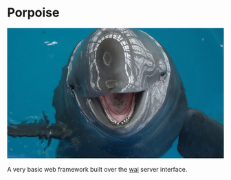 # Porpoise

[![Saving the Finless Porpoise](https://raw.githubusercontent.com/SamuelSchlesinger/porpoise/main/porpoise.jpeg)](https://www.worldwildlife.org/stories/saving-the-finless-porpoise)

A very basic web framework built over the [wai](https://hackage.haskell.org/package/wai) server interface.
